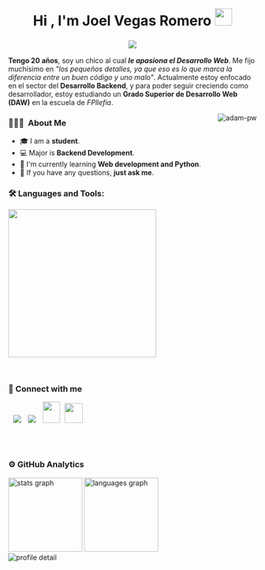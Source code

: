 <h1 align="center"  ">Hi , I'm Joel Vegas Romero <img src="https://media.giphy.com/media/hvRJCLFzcasrR4ia7z/giphy.gif" width="35"></h1>

<h3 align = "center"><img src="https://readme-typing-svg.herokuapp.com?color=00ffd1&size=21&center=true&vCenter=true&width=650&height=100&lines=A+Student+%F0%9F%91%A8%F0%9F%8F%BB%E2%80%8D%F0%9F%8E%93+and+a+Programming+Enthusiast+%F0%9F%91%A9%E2%80%8D%F0%9F%92%BB+from+Spain"></h3>

**Tengo 20 años**, soy un chico al cual ***le apasiona el Desarrollo Web***. Me fijo muchísimo en *"los pequeños detalles, ya que eso es lo que marca la diferencia entre un buen código y uno malo"*. Actualmente estoy enfocado en el sector del **Desarrollo Backend**, y para poder seguir creciendo como desarrollador, estoy estudiando un **Grado Superior de Desarrollo Web (DAW)** en la escuela de *FPllefia*.

<p><img align="right" src="https://github.com/Adam-pw/Adam-pw/blob/main/animation_500_kxa883sd.gif" alt="adam-pw" /></p>

### <h3> 👨🏻‍💻 &nbsp;About Me </h3>
- 🎓 I am a **student**.
- 💻 Major is **Backend Development**.
- 🌱 I'm currently learning **Web development and Python**. 
- 💬 If you have any questions, **just ask me**. 
<!--Languages and Tools Section-->       
<h3 align="left">🛠 Languages and Tools: </h3>
<p align="left">
<img width="300px"  src="https://skillicons.dev/icons?i=py,cpp,java,html,css,php,postgres,vscode,bash,linux&perline=5" />
</p>
<br />
 
<h3> 🤝 Connect with me </h3>
<p align="left">
  <a   target="_blank" href="https://www.linkedin.com/in/joel-vegas-romero/">
			<img src="https://img.icons8.com/doodle/40/000000/linkedin--v2.png" style="margin-left: 10px;" ></a>
        <a style="margin-left: 10px;" target="_blank" href="https://github.com/JoelVegasRomero">
		<img src="https://img.icons8.com/doodle/40/000000/github--v1.png"></a>
           <a style="margin-left: 10px;" target="_blank" href="mailto:j.vegasromero.2004@gmail.com">
		<img src="https://img.icons8.com/doodle/2x/gmail-new.png" style=" width:35px; height:43px;"></a> 
		<a style="margin-left: 5px;" target="_blank" href="https://portafolio-joel-vegas-romero-jtca.vercel.app/">
					<img src="https://img.icons8.com/ultraviolet/2x/resume.png" style=" width:37px; height:40px;"></a>
</p>

<br><br>
<!-- grph -->
<h3> ⚙️ GitHub Analytics </h3>
<div align="left" >
  <div>
    <img
      height="150"
      alt="stats graph"
      src="http://github-profile-summary-cards.vercel.app/api/cards/stats?username=JoelVegasRomero&theme=vue"
    />
    <img
      height="150"
      alt="languages graph"
      src="http://github-profile-summary-cards.vercel.app/api/cards/most-commit-language?username=JoelVegasRomero&theme=vue"
    />
  </div>
  <img src="http://github-profile-summary-cards.vercel.app/api/cards/profile-details?username=JoelVegasRomero&theme=vue" alt="profile detail" />
</div>
